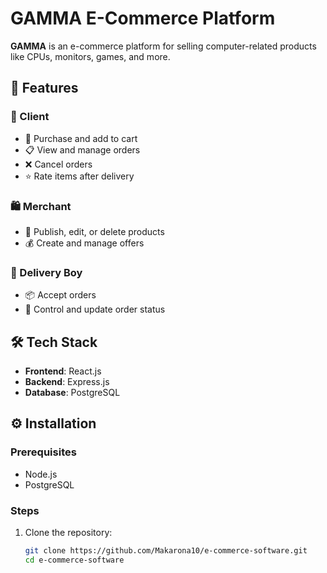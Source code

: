 # GAMMA E-Commerce Platform

**GAMMA** is an e-commerce platform for selling computer-related products like CPUs, monitors, games, and more.

## 🚀 Features

### 👥 Client
- 🛒 Purchase and add to cart
- 📋 View and manage orders
- ❌ Cancel orders
- ⭐ Rate items after delivery

### 🛍️ Merchant
- 📝 Publish, edit, or delete products
- 💰 Create and manage offers

### 🚚 Delivery Boy
- 📦 Accept orders
- 🔄 Control and update order status

## 🛠️ Tech Stack
- **Frontend**: React.js
- **Backend**: Express.js
- **Database**: PostgreSQL

## ⚙️ Installation

### Prerequisites
- Node.js
- PostgreSQL

### Steps

1. Clone the repository:
   ```bash
   git clone https://github.com/Makarona10/e-commerce-software.git
   cd e-commerce-software
